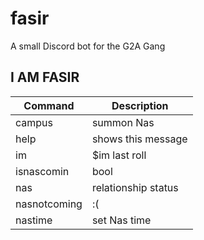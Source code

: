 # fasir
A small Discord bot for the G2A Gang

## I AM FASIR
Command | Description
------------ | -------------
  campus       | summon Nas
  help         | shows this message
  im           | $im last roll
  isnascomin   | bool
  nas          | relationship status
  nasnotcoming | :(
  nastime      | set Nas time
